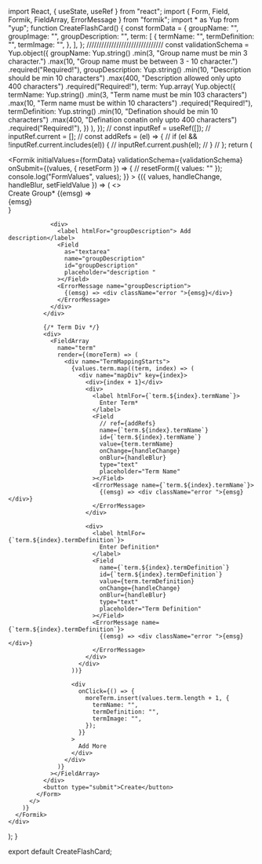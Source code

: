import React, { useState, useRef } from "react";
import { Form, Field, Formik, FieldArray, ErrorMessage } from "formik";
import * as Yup from "yup";
function CreateFlashCard() {
  const formData = {
    groupName: "",
    groupImage: "",
    groupDescription: "",
    term: [
      {
        termName: "",
        termDefinition: "",
        termImage: "",
      },
    ],
  };
  ///////////////////////////////
  const validationSchema = Yup.object({
    groupName: Yup.string()
      .min(3, "Group name must be min 3 character.")
      .max(10, "Group name must be between 3 - 10 character.")
      .required("Required!"),
    groupDescription: Yup.string()
      .min(10, "Description should be min 10 characters")
      .max(400, "Description allowed only upto 400 characters")
      .required("Required!"),
    term: Yup.array(
      Yup.object({
        termName: Yup.string()
          .min(3, "Term name must be min 103 characters")
          .max(10, "Term name must be within 10 characters")
          .required("Required!"),
        termDefinition: Yup.string()
          .min(10, "Defination should be min 10 characters")
          .max(400, "Defination conatin only upto 400 characters")
          .required("Required!"),
      })
    ),
  });
  // const inputRef = useRef([]);
  // inputRef.current = [];
  // const addRefs = (el) => {
  //   if (el && !inputRef.current.includes(el)) {
  //     inputRef.current.push(el);
  //   }
  // };
  return (
    <div className="createFlashcardDiv">
      <Formik
        initialValues={formData}
        validationSchema={validationSchema}
        onSubmit={(values, { resetForm }) => {
          // resetForm({ values: "" });
          console.log("FormValues", values);
        }}
      >
        {({ values, handleChange, handleBlur, setFieldValue }) => (
          <>
            <Form>
              <div name="upperDiv">
                <div>
                  <label htmlFor="groupName"> Create Group*</label>
                  <Field
                    name="groupName"
                    id="groupName"
                    type="text"
                    placeholder="Group Name"
                  ></Field>
                  <ErrorMessage name="groupName">
                    {(emsg) => <div className="error ">{emsg}</div>}
                  </ErrorMessage>
                </div>

                <div>
                  <label htmlFor="groupDescription"> Add description</label>
                  <Field
                    as="textarea"
                    name="groupDescription"
                    id="groupDescription"
                    placeholder="description "
                  ></Field>
                  <ErrorMessage name="groupDescription">
                    {(emsg) => <div className="error ">{emsg}</div>}
                  </ErrorMessage>
                </div>
              </div>

              {/* Term Div */}
              <div>
                <FieldArray
                  name="term"
                  render={(moreTerm) => (
                    <div name="TermMappingStarts">
                      {values.term.map((term, index) => (
                        <div name="mapDiv" key={index}>
                          <div>{index + 1}</div>
                          <div>
                            <label htmlFor={`term.${index}.termName`}>
                              Enter Term*
                            </label>
                            <Field
                              // ref={addRefs}
                              name={`term.${index}.termName`}
                              id={`term.${index}.termName`}
                              value={term.termName}
                              onChange={handleChange}
                              onBlur={handleBlur}
                              type="text"
                              placeholder="Term Name"
                            ></Field>
                            <ErrorMessage name={`term.${index}.termName`}>
                              {(emsg) => <div className="error ">{emsg}</div>}
                            </ErrorMessage>
                          </div>

                          <div>
                            <label htmlFor={`term.${index}.termDefinition`}>
                              Enter Definition*
                            </label>
                            <Field
                              name={`term.${index}.termDefinition`}
                              id={`term.${index}.termDefinition`}
                              value={term.termDefinition}
                              onChange={handleChange}
                              onBlur={handleBlur}
                              type="text"
                              placeholder="Term Definition"
                            ></Field>
                            <ErrorMessage name={`term.${index}.termDefinition`}>
                              {(emsg) => <div className="error ">{emsg}</div>}
                            </ErrorMessage>
                          </div>
                        </div>
                      ))}

                      <div
                        onClick={() => {
                          moreTerm.insert(values.term.length + 1, {
                            termName: "",
                            termDefinition: "",
                            termImage: "",
                          });
                        }}
                      >
                        Add More
                      </div>
                    </div>
                  )}
                ></FieldArray>
              </div>
              <button type="submit">Create</button>
            </Form>
          </>
        )}
      </Formik>
    </div>
  );
}

export default CreateFlashCard;
